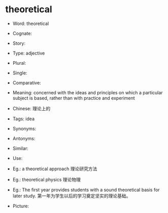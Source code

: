 # theoretical

- Word: theoretical
- Cognate: 
- Story: 

- Type: adjective
- Plural: 
- Single: 
- Comparative: 
- Meaning: concerned with the ideas and principles on which a particular subject is based, rather than with practice and experiment
- Chinese: 理论上的
- Tags: idea
- Synonyms: 
- Antonyms: 
- Similar: 
- Use: 
- Eg.: a theoretical approach 理论研究方法
- Eg.: theoretical physics 理论物理
- Eg.: The first year provides students with a sound theoretical basis for later study. 第一年为学生以后的学习奠定坚实的理论基础。
- Picture: 

